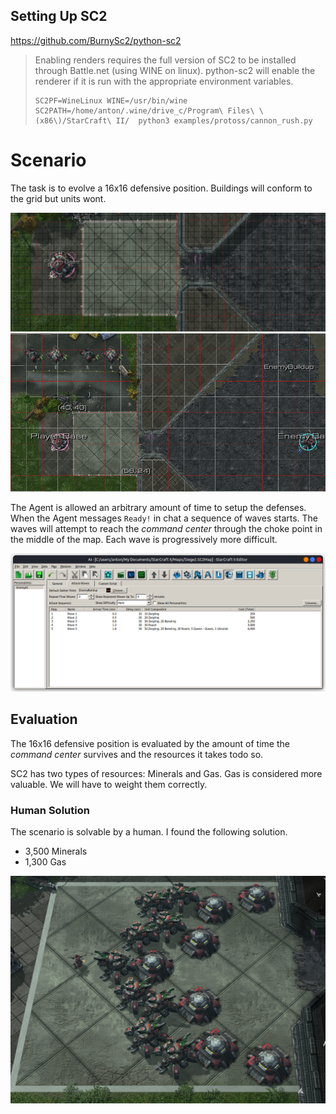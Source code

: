 ## Setting Up SC2

https://github.com/BurnySc2/python-sc2

> Enabling renders requires the full version of SC2 to be installed
> through Battle.net (using WINE on linux). python-sc2 will enable the renderer if it is
> run with the appropriate environment variables.
> 
> ```
> SC2PF=WineLinux WINE=/usr/bin/wine SC2PATH=/home/anton/.wine/drive_c/Program\ Files\ \(x86\)/StarCraft\ II/  python3 examples/protoss/cannon_rush.py 
> ```

# Scenario

The task is to evolve a 16x16 defensive position. Buildings will conform to the
grid but units wont.

![](img/scenario.png)
![](img/minimap.png)


The Agent is allowed an arbitrary amount of time to setup the defenses. When the Agent messages `Ready!` in chat a sequence of waves starts. The waves will attempt to reach the *command center* through the choke point in the middle of the map. Each wave is progressively more difficult.

![](img/waves.png)

## Evaluation

The 16x16 defensive position is evaluated by the amount of time the *command center*
survives and the resources it takes todo so.

SC2 has two types of resources: Minerals and Gas. Gas is considered more valuable.
We will have to weight them correctly.

### Human Solution
The scenario is solvable by a human. I found the following solution.

 - 3,500 Minerals
 - 1,300 Gas

![](img/human_solution.png)

